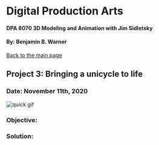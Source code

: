 # Digital Production Arts
#### DPA 8070 3D Modeling and Animation with Jim Sidletsky
#### By: Benjamin B. Warner

[Back to the main page](https://benwarnerdigitalarts.github.io/3Dworks/)

## Project 3: Bringing a unicycle to life
### Date: November 11th, 2020

![quick gif](https://benwarnerdigitalarts.github.io/3Dworks/dpa8070/unicycleAnimation/render/unicycleGif1.gif)

### Objective:
#### 

### Solution:
#### 
